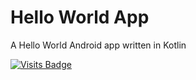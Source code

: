 # Hello World App

A Hello World Android app written in Kotlin

[![Visits Badge](https://badges.pufler.dev/visits/kevinadhiguna/hello-world-app)](https://github.com/kevinadhiguna)
